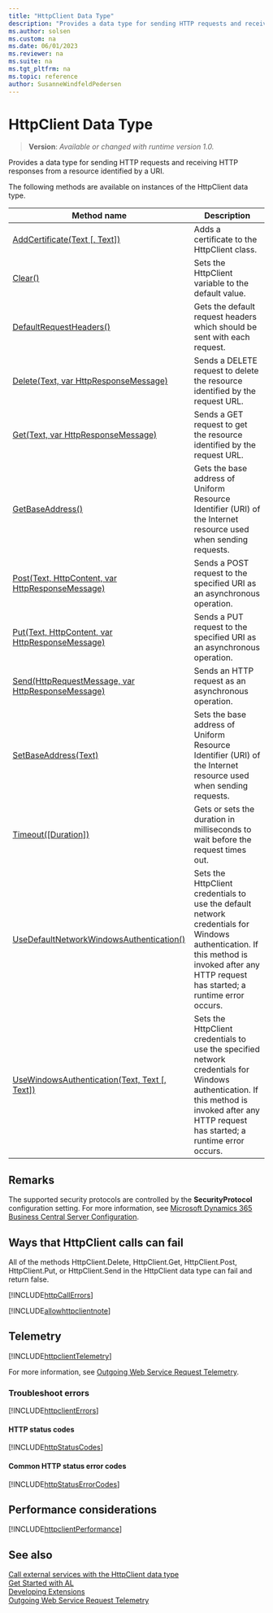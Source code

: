 ```yaml
---
title: "HttpClient Data Type"
description: "Provides a data type for sending HTTP requests and receiving HTTP responses from a resource identified by a URI."
ms.author: solsen
ms.custom: na
ms.date: 06/01/2023
ms.reviewer: na
ms.suite: na
ms.tgt_pltfrm: na
ms.topic: reference
author: SusanneWindfeldPedersen
---
```

[//]: # (START>DO_NOT_EDIT)
[//]: # (IMPORTANT:Do not edit any of the content between here and the END>DO_NOT_EDIT.)
[//]: # (Any modifications should be made in the .xml files in the ModernDev repo.)
# HttpClient Data Type
> **Version**: _Available or changed with runtime version 1.0._

Provides a data type for sending HTTP requests and receiving HTTP responses from a resource identified by a URI.



The following methods are available on instances of the HttpClient data type.

|Method name|Description|
|-----------|-----------|
|[AddCertificate(Text [, Text])](httpclient-addcertificate-method.md)|Adds a certificate to the HttpClient class.|
|[Clear()](httpclient-clear-method.md)|Sets the HttpClient variable to the default value.|
|[DefaultRequestHeaders()](httpclient-defaultrequestheaders-method.md)|Gets the default request headers which should be sent with each request.|
|[Delete(Text, var HttpResponseMessage)](httpclient-delete-method.md)|Sends a DELETE request to delete the resource identified by the request URL.|
|[Get(Text, var HttpResponseMessage)](httpclient-get-method.md)|Sends a GET request to get the resource identified by the request URL.|
|[GetBaseAddress()](httpclient-getbaseaddress-method.md)|Gets the base address of Uniform Resource Identifier (URI) of the Internet resource used when sending requests.|
|[Post(Text, HttpContent, var HttpResponseMessage)](httpclient-post-method.md)|Sends a POST request to the specified URI as an asynchronous operation.|
|[Put(Text, HttpContent, var HttpResponseMessage)](httpclient-put-method.md)|Sends a PUT request to the specified URI as an asynchronous operation.|
|[Send(HttpRequestMessage, var HttpResponseMessage)](httpclient-send-method.md)|Sends an HTTP request as an asynchronous operation.|
|[SetBaseAddress(Text)](httpclient-setbaseaddress-method.md)|Sets the base address of Uniform Resource Identifier (URI) of the Internet resource used when sending requests.|
|[Timeout([Duration])](httpclient-timeout-method.md)|Gets or sets the duration in milliseconds to wait before the request times out.|
|[UseDefaultNetworkWindowsAuthentication()](httpclient-usedefaultnetworkwindowsauthentication-method.md)|Sets the HttpClient credentials to use the default network credentials for Windows authentication. If this method is invoked after any HTTP request has started; a runtime error occurs.|
|[UseWindowsAuthentication(Text, Text [, Text])](httpclient-usewindowsauthentication-method.md)|Sets the HttpClient credentials to use the specified network credentials for Windows authentication. If this method is invoked after any HTTP request has started; a runtime error occurs.|

[//]: # (IMPORTANT: END>DO_NOT_EDIT)

## Remarks

The supported security protocols are controlled by the **SecurityProtocol** configuration setting. For more information, see [Microsoft Dynamics 365 Business Central Server Configuration](../../../administration/configure-server-instance.md#Compatibility).

## Ways that HttpClient calls can fail
All of the methods HttpClient.Delete, HttpClient.Get, HttpClient.Post, HttpClient.Put, or HttpClient.Send in the HttpClient data type can fail and return false. 

[!INCLUDE[httpCallErrors](../../../includes/include-http-call-errors-note.md)]

[!INCLUDE[allowhttpclientnote](../../../includes/include-http-allowhttpclient-note.md)]


## Telemetry

[!INCLUDE[httpclientTelemetry](../../../includes/telemetry-outgoing-http.md)] 

For more information, see [Outgoing Web Service Request Telemetry](../../../administration/telemetry-webservices-outgoing-trace.md). 

### Troubleshoot errors

[!INCLUDE[httpclientErrors](../../../includes/errors-outgoing-http.md)] 

#### HTTP status codes
[!INCLUDE[httpStatusCodes](../../../includes/include-http-status-codes.md)]

#### Common HTTP status error codes
[!INCLUDE[httpStatusErrorCodes](../../../includes/include-http-status-error-codes.md)]


## Performance considerations

[!INCLUDE[httpclientPerformance](../../../includes/performance-outgoing-http.md)]


## See also
[Call external services with the HttpClient data type](../../devenv-httpclient.md)  
[Get Started with AL](../../devenv-get-started.md)  
[Developing Extensions](../../devenv-dev-overview.md)  
[Outgoing Web Service Request Telemetry](../../../administration/telemetry-webservices-outgoing-trace.md)  
